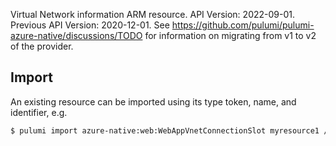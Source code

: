 Virtual Network information ARM resource.
API Version: 2022-09-01.
Previous API Version: 2020-12-01. See https://github.com/pulumi/pulumi-azure-native/discussions/TODO for information on migrating from v1 to v2 of the provider.
## Import

An existing resource can be imported using its type token, name, and identifier, e.g.

```sh
$ pulumi import azure-native:web:WebAppVnetConnectionSlot myresource1 /subscriptions/{subscriptionId}/resourceGroups/{resourceGroupName}/providers/Microsoft.Web/sites/{name}/slots/{slot}/virtualNetworkConnections/{vnetName} 
```
